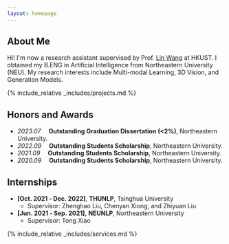 ```yaml
---
layout: homepage
---
```


## About Me

Hi! I'm now a research assistant supervised by Prof. <a href="https://vlislab22.github.io/vlislab/linwang.html">Lin Wang</a> at HKUST.
I obtained my B.ENG in Artificial Intelligence from Northeastern University (NEU).
My research interests include Multi-modal Learning, 3D Vision, and Generation Models.


{% include_relative _includes/projects.md %}


## Honors and Awards

- *2023.07* &emsp;**Outstanding Graduation Dissertation (<2%)**, Northeastern University. 
- *2022.09* &emsp;**Outstanding Students Scholarship**, Northeastern University. 
- *2021.09* &emsp;**Outstanding Students Scholarship**, Northeastern University. 
- *2020.09* &emsp;**Outstanding Students Scholarship**, Northeastern University.


## Internships

- **[Oct. 2021 ‑ Dec. 2022]**, **THUNLP**, Tsinghua University
  - Supervisor: Zhenghao Liu, Chenyan Xiong, and Zhiyuan Liu
- **[Jun. 2021 ‑ Sep. 2021]**, **NEUNLP**, Northeastern University
  - Supervisor: Tong Xiao


{% include_relative _includes/services.md %}


<script type="text/javascript" id="clustrmaps" src="//clustrmaps.com/map_v2.js?d=Jd8OzMhdKMK1K5bnZn9Yn3pFyeY2ahWgCA6In0frwYc&cl=ffffff&w=a"></script>




